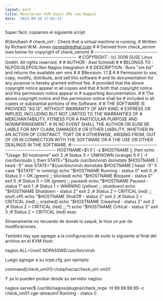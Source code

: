 ```yaml
---
layout: post
title: Monitorear KVM Guest VMs con Nagios
date: '2013-09-10 17:01:15'
---
```



Super fácil, copiamos el siguiente script

 #!/bin/bash # check_virt - Check that a virtual machine is running. # Written by Richard W.M. Jones <rjones@redhat.com> # # Derived from check_xenvm (see below for copyright of check_xenvm) #---------------------------------------------------------------------- # COPYRIGHT : (c) 2006 SUSE Linux GmbH. All rights reserved. # # AUTHOR : Axel Schmidt # # BELONGS TO : NLPOS/SLEPOS/Xen Nagios Integration # # DESCRIPTION : Runs "xm list" and returns the available xen vms # # $Revision: 1.1 $ # # Permission to use, copy, modify, distribute, and sell this software # and its documentation for any purpose is hereby granted without fee, # provided that the above copyright notice appear in all copies and that # both that copyright notice and this permission notice appear in # supporting documentation. # # The above copyright notice and this permission notice shall be # included in all copies or substantial portions of the Software. # # THE SOFTWARE IS PROVIDED "AS IS", WITHOUT WARRANTY OF ANY KIND, # EXPRESS OR IMPLIED, INCLUDING BUT NOT LIMITED TO THE WARRANTIES OF # MERCHANTABILITY, FITNESS FOR A PARTICULAR PURPOSE AND NONINFRINGEMENT. # IN NO EVENT SHALL THE AUTHOR OR SUSE BE LIABLE FOR ANY CLAIM, DAMAGES # OR OTHER LIABILITY, WHETHER IN AN ACTION OF CONTRACT, TORT OR # OTHERWISE, ARISING FROM, OUT OF OR IN CONNECTION WITH THE SOFTWARE OR # THE USE OR OTHER DEALINGS IN THE SOFTWARE. #---------------------------------------------------------------------- HOSTNAME=$1 if [ -z $HOSTNAME ]; then echo "Usage: $0 hostname" exit 3 ;# Status 3 = UNKNOWN (orange) fi if [ -f /usr/bin/sudo ]; then STATE="$(sudo /usr/bin/virsh domstate $HOSTNAME | head -1)" else STATE="$(/usr/bin/virsh domstate $HOSTNAME | head -1)" fi case "$STATE" in running) echo "$HOSTNAME Running - status 0" exit 0 ;# Status 0 = OK (green) ;; blocked) echo "$HOSTNAME Bloqued - status 0" exit 0 ;# Status 0 = OK (green) ;; paused) echo "$HOSTNAME Paused - status 1" exit 1 ;# Status 1 = WARNING (yellow) ;; shutdown) echo "$HOSTNAME Shutdown - status 2" exit 2 ;# Status 2 = CRITICAL (red) ;; shut\ off) echo "$HOSTNAME ShutOff - status 2" exit 2 ;# Status 2 = CRITICAL (red) ;; crashed) echo "$HOSTNAME Creashed - status 2" exit 2 ;# Status 2 = CRITICAL (red) ;; *) echo "$HOSTNAME Critical - status 3" exit 3 ;# Status 2 = CRITICAL (red) esac

Sinseramente no recuerdo de donde lo saqué, le hice un par de modificaciones.

También hay que agregar a la configuración de sudo lo siguiente al final del archivo en el KVM Host:

 nagios ALL=(root) NOPASSWD:/usr/bin/virsh

Luego agregar a su nrpe.cfg, por ejemplo:

 command[check_vm01]=/ruta/hacia/check_virt vm01

Y ya lo pueden probar desde su servidor nagios:

 nagios-server$ /usr/lib/nagios/plugins/check_nrpe -H 99.99.99.99 -c check_vm01 cge-almacen1 Running - status 0


